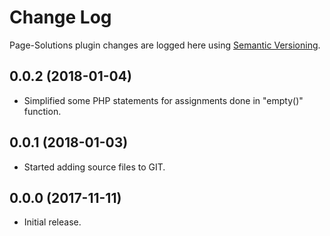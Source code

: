 # Change Log #

Page-Solutions plugin changes are logged here using <a href="http://semver.org/">Semantic Versioning</a>.

## 0.0.2 (2018-01-04) ##
* Simplified some PHP statements for assignments done in "empty()" function.

## 0.0.1 (2018-01-03) ##
* Started adding source files to GIT.

## 0.0.0 (2017-11-11) ##
* Initial release.

